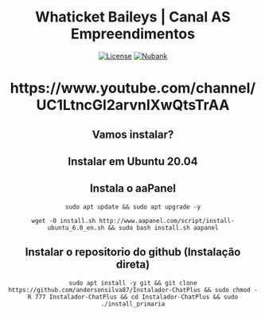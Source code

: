 <h1 align="center">Whaticket Baileys | Canal AS Empreendimentos</h1>

<div align="center">

[![License](https://img.shields.io/badge/license-GPL--3.0-orange)](./LICENSE)
[![Nubank](https://img.shields.io/badge/donate-nubank-purple)](https://nubank.com.br/pagar/3t48b/JrjGzXVmFs)


<h1 align="center">https://www.youtube.com/channel/UC1LtncGl2arvnIXwQtsTrAA</h1>

## Vamos instalar?

## Instalar em Ubuntu 20.04

## Instala o aaPanel

```
sudo apt update && sudo apt upgrade -y
```
```
wget -O install.sh http://www.aapanel.com/script/install-ubuntu_6.0_en.sh && sudo bash install.sh aapanel
```

## Instalar o repositorio do github (Instalação direta)

```
sudo apt install -y git && git clone https://github.com/andersonsilva87/Instalador-ChatPlus && sudo chmod -R 777 Instalador-ChatPlus && cd Instalador-ChatPlus && sudo ./install_primaria
```


